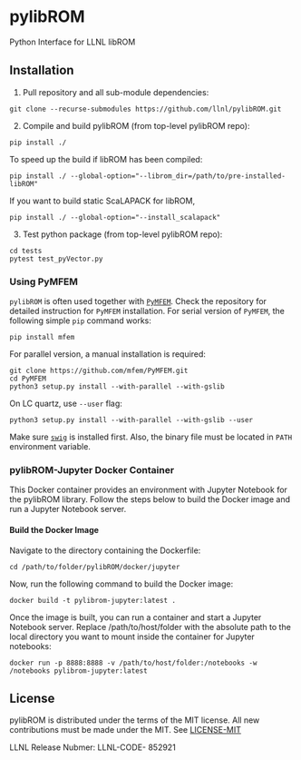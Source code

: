 # pylibROM
Python Interface for LLNL libROM 

## Installation

1. Pull repository and all sub-module dependencies:
  ```
  git clone --recurse-submodules https://github.com/llnl/pylibROM.git
  ```

2. Compile and build pylibROM (from top-level pylibROM repo):
  ```
  pip install ./
  ```
  To speed up the build if libROM has been compiled:
  ```
  pip install ./ --global-option="--librom_dir=/path/to/pre-installed-libROM"
  ```  
  If you want to build static ScaLAPACK for libROM,
  ```
  pip install ./ --global-option="--install_scalapack"
  ```
  
3. Test python package (from top-level pylibROM repo):
  ```
  cd tests
  pytest test_pyVector.py
  ```

### Using PyMFEM
`pylibROM` is often used together with [`PyMFEM`](https://github.com/mfem/PyMFEM).
Check the repository for detailed instruction for `PyMFEM` installation.
For serial version of `PyMFEM`, the following simple `pip` command works:
```
pip install mfem
```
For parallel version, a manual installation is required:
```
git clone https://github.com/mfem/PyMFEM.git
cd PyMFEM
python3 setup.py install --with-parallel --with-gslib
```
On LC quartz, use `--user` flag:
```
python3 setup.py install --with-parallel --with-gslib --user
```
Make sure [`swig`](https://pypi.org/project/swig) is installed first. Also, the binary file must be located in `PATH` environment variable.

### pylibROM-Jupyter Docker Container

This Docker container provides an environment with Jupyter Notebook for the pylibROM library. Follow the steps below to build the Docker image and run a Jupyter Notebook server.

#### Build the Docker Image

Navigate to the directory containing the Dockerfile:
 ```
cd /path/to/folder/pylibROM/docker/jupyter
 ```

Now, run the following command to build the Docker image:
 
 ```
docker build -t pylibrom-jupyter:latest .
 ```

Once the image is built, you can run a container and start a Jupyter Notebook server. Replace /path/to/host/folder with the absolute path to the local directory you want to mount inside the container for Jupyter notebooks: 

 ```
docker run -p 8888:8888 -v /path/to/host/folder:/notebooks -w /notebooks pylibrom-jupyter:latest
 ```


## License
pylibROM is distributed under the terms of the MIT license. All new contributions must be made under the MIT. See
[LICENSE-MIT](https://github.com/LLNL/pylibROM/blob/main/LICENSE)

LLNL Release Nubmer: LLNL-CODE- 852921

